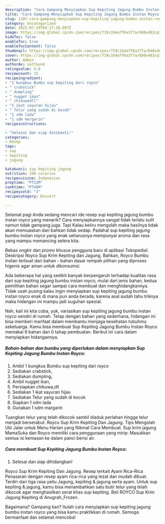 ```yaml
---
description: "Cara Gampang Menyiapkan Sup Kepiting Jagung Bumbu Instan Royco yang Menggugah Selera"
title: "Cara Gampang Menyiapkan Sup Kepiting Jagung Bumbu Instan Royco yang Menggugah Selera"
slug: 1107-cara-gampang-menyiapkan-sup-kepiting-jagung-bumbu-instan-royco-yang-menggugah-selera
category: Uncategorized
date: 2022-07-24T04:17:28.097Z
image: https://img-global.cpcdn.com/recipes/719c1b4a7f6a377a/680x482cq70/sup-kepiting-jagung-bumbu-instan-royco-foto-resep-utama.jpg
hideToc: false
enableToc: true
enableTocContent: false
thumbnail: https://img-global.cpcdn.com/recipes/719c1b4a7f6a377a/680x482cq70/sup-kepiting-jagung-bumbu-instan-royco-foto-resep-utama.jpg
cover: https://img-global.cpcdn.com/recipes/719c1b4a7f6a377a/680x482cq70/sup-kepiting-jagung-bumbu-instan-royco-foto-resep-utama.jpg
author: Admin
authorAv: notfound
ratingvalue: 4.8
reviewcount: 15
recipeingredient:
- "1 bungkus Bumbu sup kepiting dari royco"
- " crabstick"
- " dumpling"
- " nugget ikan"
- " chikuwadll"
- "1 ikat sayuran hijau"
- " Telur yang sudah di kocok"
- "1 sdm lada"
- "1 sdm margarin"
recipeinstructions:

- "Selesai dan siap dinikmati!"
categories:
- Resep
tags:
- sup
- kepiting
- jagung

katakunci: sup kepiting jagung 
nutrition: 299 calories
recipecuisine: Indonesian
preptime: "PT13M"
cooktime: "PT46M"
recipeyield: "3"
recipecategory: Dessert

---
```



Selamat pagi Anda sedang mencari ide resep sup kepiting jagung bumbu instan royco yang menarik? Cara menyiapkannya sangat tidak terlalu sulit namun tidak gampang juga. Tapi Kalau keliru mengolah maka hasilnya tidak akan memuaskan dan bahkan tidak sedap. Padahal sup kepiting jagung bumbu instan royco yang enak seharusnya mempunyai aroma dan rasa yang mampu memancing selera kita.


Bebas ongkir dan promo khusus pengguna baru di aplikasi Tokopedia!. Deskripsi Royco Sup Krim Kepiting dan Jagung. Bahkan, Royco Bumbu Instan terbuat dari bahan - bahan dasar rempah pilihan yang diproses higenis agar aman untuk dikonsumsi.

Ada beberapa hal yang sedikit banyak berpengaruh terhadap kualitas rasa dari sup kepiting jagung bumbu instan royco, mulai dari jenis bahan, kedua pemilihan bahan segar sampai cara membuat dan menghidangkannya. Tidak usah pusing kalau ingin menyiapkan sup kepiting jagung bumbu instan royco enak di mana pun anda berada, karena asal sudah tahu triknya maka hidangan ini mampu jadi suguhan spesial.


Nah, kali ini kita coba, yuk, variasikan sup kepiting jagung bumbu instan royco sendiri di rumah. Tetap dengan bahan yang sederhana, hidangan ini bisa memberi manfaat dalam membantu menjaga kesehatan tubuhmu sekeluarga. Kamu bisa membuat Sup Kepiting Jagung Bumbu Instan Royco memakai 9 bahan dan 0 tahap pembuatan. Berikut ini cara dalam menyiapkan hidangannya.

<!--inarticleads1-->

##### Bahan-bahan dan bumbu yang diperlukan dalam menyiapkan Sup Kepiting Jagung Bumbu Instan Royco:

1. Ambil 1 bungkus Bumbu sup kepiting dari royco
1. Sediakan  crabstick,
1. Sediakan  dumpling,
1. Ambil  nugget ikan,
1. Persiapkan  chikuwa,dll
1. Sediakan 1 ikat sayuran hijau
1. Sediakan  Telur yang sudah di kocok
1. Siapkan 1 sdm lada
1. Gunakan 1 sdm margarin


Tuangkan telur yang telah dikocok sambil diaduk perlahan hingga telur menjadi berserabut. Royco Sup Krim Kepiting Dan Jagung. Tips Mengolah Ubi Jalar untuk Menu Harian yang Nikmat Cara Membuat. Sup krim jagung MamaSuka dan Royco memiliki cara penggunaan yang mirip: Masukkan semua isi kemasan ke dalam panci berisi air. 

<!--inarticleads2-->

##### Cara membuat Sup Kepiting Jagung Bumbu Instan Royco:


1. Selesai dan siap dihidangkan!

Royco Sup Krim Kepiting Dan Jagung. Resep terkait Ayam Rica-Rica Penasaran dengan resep ayam rica-rica yang lezat dan mudah dibuat. Terdiri dari tiga rasa yaitu Jagung, kepiting &amp; jagung serta ayam. Untuk sup kepiting &amp; jagung, kamu bisa menambahkan satu butir telur yang telah dikocok agar menghasilkan serat khas sup kepiting. Beli ROYCO Sup Krim Jagung Kepiting di Anugrah_Frozen. 

Bagaimana? Gampang kan? Itulah cara menyiapkan sup kepiting jagung bumbu instan royco yang bisa kamu praktikkan di rumah. Semoga bermanfaat dan selamat mencoba!
